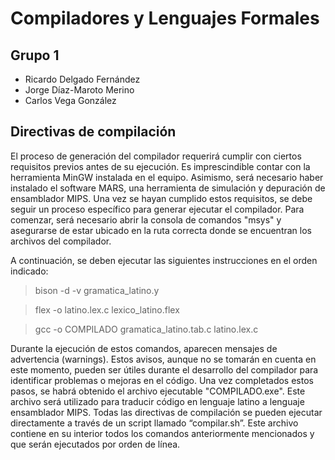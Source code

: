 # Compiladores y Lenguajes Formales

## Grupo 1
- Ricardo Delgado Fernández
- Jorge Díaz-Maroto Merino
- Carlos Vega González

## Directivas de compilación

El proceso de generación del compilador requerirá cumplir con ciertos requisitos previos antes de su ejecución. Es imprescindible contar con la herramienta MinGW instalada en el equipo. Asimismo, será necesario haber instalado el software MARS, una herramienta de simulación y depuración de ensamblador MIPS.
Una vez se hayan cumplido estos requisitos, se debe seguir un proceso específico para generar ejecutar el compilador. Para comenzar, será necesario abrir la consola de comandos "msys" y asegurarse de estar ubicado en la ruta correcta donde se encuentran los archivos del compilador.

A continuación, se deben ejecutar las siguientes instrucciones en el orden indicado:

> bison -d -v gramatica_latino.y
     
> flex -o latino.lex.c lexico_latino.flex

> gcc -o COMPILADO gramatica_latino.tab.c latino.lex.c

Durante la ejecución de estos comandos, aparecen mensajes de advertencia (warnings). Estos avisos, aunque no se tomarán en cuenta en este momento, pueden ser útiles durante el desarrollo del compilador para identificar problemas o mejoras en el código.
Una vez completados estos pasos, se habrá obtenido el archivo ejecutable "COMPILADO.exe". Este archivo será utilizado para traducir código en lenguaje latino a lenguaje ensamblador MIPS.
Todas las directivas de compilación se pueden ejecutar directamente a través de un script llamado “compilar.sh”. Este archivo contiene en su interior todos los comandos anteriormente mencionados y que serán ejecutados por orden de línea.


